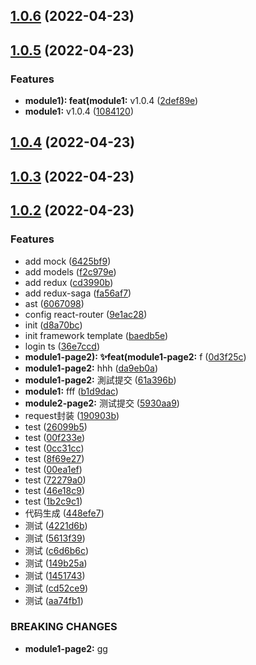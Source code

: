 ## [1.0.6](https://github.com/trunkssss/sino-react-admin/compare/v1.0.5...v1.0.6) (2022-04-23)



## [1.0.5](https://github.com/trunkssss/sino-react-admin/compare/v1.0.4...v1.0.5) (2022-04-23)


### Features

* **module1): feat(module1:** v1.0.4 ([2def89e](https://github.com/trunkssss/sino-react-admin/commit/2def89e55a4b4969a6bd0117194e918839a7b867))
* **module1:** v1.0.4 ([1084120](https://github.com/trunkssss/sino-react-admin/commit/10841202496982ec45459b79c3bab7aa97c29ff9))



## [1.0.4](https://github.com/trunkssss/sino-react-admin/compare/v1.0.3...v1.0.4) (2022-04-23)



## [1.0.3](https://github.com/trunkssss/sino-react-admin/compare/v1.0.2...v1.0.3) (2022-04-23)



## [1.0.2](https://github.com/trunkssss/sino-react-admin/compare/baedb5e2d79bd0d834cf9fab6452f846278f37d1...v1.0.2) (2022-04-23)


### Features

* add mock ([6425bf9](https://github.com/trunkssss/sino-react-admin/commit/6425bf90f409b2584098678c466c3a6d411766af))
* add models ([f2c979e](https://github.com/trunkssss/sino-react-admin/commit/f2c979e0d4f183b5778ca3f388519682b7ed0ec9))
* add redux ([cd3990b](https://github.com/trunkssss/sino-react-admin/commit/cd3990b72719a812a3fe2ec8613bae247655a5cb))
* add redux-saga ([fa56af7](https://github.com/trunkssss/sino-react-admin/commit/fa56af799175e7fcfb4595e1f0c509909e0d9d09))
* ast ([6067098](https://github.com/trunkssss/sino-react-admin/commit/606709813aeeea33a21e76d81236bcd41862fab2))
* config react-router ([9e1ac28](https://github.com/trunkssss/sino-react-admin/commit/9e1ac28768c7852cf4b5f2c65d3f800b4e418432))
* init ([d8a70bc](https://github.com/trunkssss/sino-react-admin/commit/d8a70bc38206a9d89af2a9c15cc59ac11f69cd35))
* init framework template ([baedb5e](https://github.com/trunkssss/sino-react-admin/commit/baedb5e2d79bd0d834cf9fab6452f846278f37d1))
* login ts ([36e7ccd](https://github.com/trunkssss/sino-react-admin/commit/36e7ccddb1d26ac409e3fd08eab8e4b71109099e))
* **module1-page2): ✨feat(module1-page2:** f ([0d3f25c](https://github.com/trunkssss/sino-react-admin/commit/0d3f25c90ae09cea32399adfd784f2d4944b5499))
* **module1-page2:** hhh ([da9eb0a](https://github.com/trunkssss/sino-react-admin/commit/da9eb0a12da88293f4b441ac25aa5e0a79d12c64))
* **module1-page2:** 測試提交 ([61a396b](https://github.com/trunkssss/sino-react-admin/commit/61a396bf27225492e444319bd0de97f1caf57957))
* **module1:** fff ([b1d9dac](https://github.com/trunkssss/sino-react-admin/commit/b1d9dacf995935460afedb2feb9536084d17cd64))
* **module2-page2:** 测试提交 ([5930aa9](https://github.com/trunkssss/sino-react-admin/commit/5930aa94dd5bb3c8c1c86482727c200d086953e9))
* request封装 ([190903b](https://github.com/trunkssss/sino-react-admin/commit/190903b07950c81b66fed27f3a3e6b680049fab3))
* test ([26099b5](https://github.com/trunkssss/sino-react-admin/commit/26099b52a1591ed4de95a41ffd0964cf4427d18d))
* test ([00f233e](https://github.com/trunkssss/sino-react-admin/commit/00f233efb39a30fc8b444310b81d99d6f7d029f9))
* test ([0cc31cc](https://github.com/trunkssss/sino-react-admin/commit/0cc31cc3d9e32aae0ba7b39f011420f7b99449ec))
* test ([8f69e27](https://github.com/trunkssss/sino-react-admin/commit/8f69e2702b92c0e133b9667ab9675328fa922a01))
* test ([00ea1ef](https://github.com/trunkssss/sino-react-admin/commit/00ea1eff057e638f8233b9ca27ed8841de2823a9))
* test ([72279a0](https://github.com/trunkssss/sino-react-admin/commit/72279a01763a55e1c4023af0c25292579d243053))
* test ([46e18c9](https://github.com/trunkssss/sino-react-admin/commit/46e18c90e71dcb42c0efbae767d289ee4481178d))
* test ([1b2c9c1](https://github.com/trunkssss/sino-react-admin/commit/1b2c9c1e158aedee76d062f8d8815e11dc80df13))
* 代码生成 ([448efe7](https://github.com/trunkssss/sino-react-admin/commit/448efe72a4ac7e4384b5264356eb8354156c6b2a))
* 测试 ([4221d6b](https://github.com/trunkssss/sino-react-admin/commit/4221d6b19ade8092b5a9aae33d45af437ec014e9))
* 测试 ([5613f39](https://github.com/trunkssss/sino-react-admin/commit/5613f3984ab93300f17bb2c0570d946ae69d587c))
* 测试 ([c6d6b6c](https://github.com/trunkssss/sino-react-admin/commit/c6d6b6ce646482194d7eddb98ef6349fda25165b))
* 测试 ([149b25a](https://github.com/trunkssss/sino-react-admin/commit/149b25adfa0c07d133f87fc35610a073e7f8a35c))
* 测试 ([1451743](https://github.com/trunkssss/sino-react-admin/commit/145174393051744cc8680dc9298a6b587938b005))
* 测试 ([cd52ce9](https://github.com/trunkssss/sino-react-admin/commit/cd52ce98552aca130ccf61c39befb208dca96b81))
* 测试 ([aa74fb1](https://github.com/trunkssss/sino-react-admin/commit/aa74fb14a9f15325d0ccc1d706f0f2b4a0faf165))


### BREAKING CHANGES

* **module1-page2:** gg



